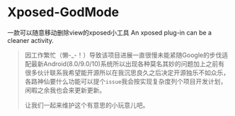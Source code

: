 # Xposed-GodMode
一款可以随意移动删除view的xposed小工具
An xposed plug-in can be a cleaner activity.
> 因工作繁忙（懒-_-！）导致该项目进展一直很慢未能紧随Google的步伐适配最新Android(8.0/9.0/10)系统所以出现各种莫名其妙的问题加上之前有很多伙计联系我希望能开源所以在我沉思良久之后决定开源独乐不如众乐，各路神仙要什么功能可以提个```issue```我会按实现复杂度列个项目开发计划，闲暇之余我也会来更新更新。
>
> 让我们一起来维护这个有意思的小玩意儿吧。
